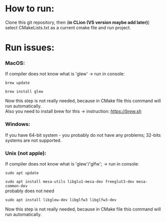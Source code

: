 <h1>How to run:</h1>

Clone this git repository, then (<strong>in CLion (VS version maybe add later)</strong>) select CMakeLists.txt as a current cmake file and run project. 

<h1>Run issues:</h1>

<h3>MacOS:</h3>
<p>
If compiler does not know what is 'glew' -> run in console:

`brew update`

`brew install glew`

Now this step is not really needed, because in CMake file this command will run automatically.<br>
Also you need to install brew for this -> instruction: <em>https://brew.sh</em>
</p>

<h3>Windows:</h3>
<p>
If you have 64-bit system - you probably do not have any problems; 32-bits systems are not supported.
</p>

<h3>Unix (not apple):</h3>
<p>
If compiler does not know what is 'glew'/'glfw'; -> run in console:

`sudo apt update`

`sudo apt install mesa-utils libglu1-mesa-dev freeglut3-dev mesa-common-dev`<br>probably does not need

`sudo apt install libglew-dev libglfw3 libglfw3-dev`

Now this step is not really needed, because in CMake file this command will run automatically.
</p>
